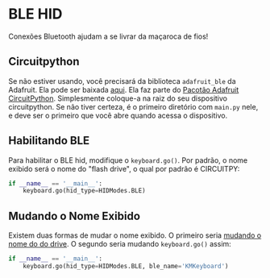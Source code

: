# BLE HID

Conexões Bluetooth ajudam a se livrar da maçaroca de fios!

## Circuitpython

Se não estiver usando, você precisará da biblioteca `adafruit_ble`
da Adafruit. Ela pode ser baixada
[aqui](https://github.com/adafruit/Adafruit_CircuitPython_BLE/tree/master/adafruit_ble).
Ela faz parte do [Pacotão Adafruit
CircuitPython](https://github.com/adafruit/Adafruit_CircuitPython_Bundle). Simplesmente
coloque-a na raiz do seu dispositivo circuitpython. Se não tiver certeza, é o
primeiro diretório com `main.py` nele, e deve ser o primeiro que você abre
quando acessa o dispositivo.

## Habilitando BLE

Para habilitar o BLE hid, modifique o `keyboard.go()`. Por padrão, o nome
exibido será o nome do "flash drive", o qual por padrão é CIRCUITPY:

```python
if __name__ == '__main__':
    keyboard.go(hid_type=HIDModes.BLE)
```

## Mudando o Nome Exibido

Existem duas formas de mudar o nome exibido. O primeiro seria [mudando o nome do
do
drive](https://learn.adafruit.com/welcome-to-circuitpython/the-circuitpy-drive). O
segundo seria mudando `keyboard.go()` assim:

```python
if __name__ == '__main__':
    keyboard.go(hid_type=HIDModes.BLE, ble_name='KMKeyboard')
```
